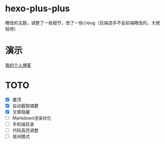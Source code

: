 # hexo-plus-plus
瞎改的主题，调整了一些细节，改了一些小bug（后端选手不会前端瞎改的，大佬轻喷）
# 演示
[我的个人博客](http://imlgw.top/)
# TOTO
- [x] 置顶
- [x] 自动截取摘要
- [x] 文章隐藏
- [ ] Markdown渲染优化
- [ ] 手机端目录
- [ ] 代码高亮调整
- [ ] 夜间模式
